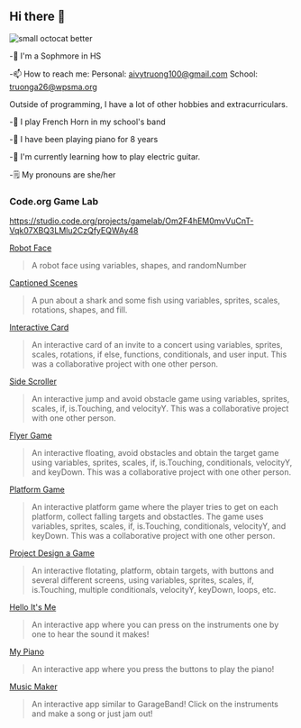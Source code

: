 ## Hi there 👋
![small octocat better](https://github.com/atruong07/atruong07/assets/146837696/b60f11d8-77c0-4b5b-9f6e-10b00adca17d)


-🏫 I'm a Sophmore in HS 

-📫 How to reach me: Personal: aivytruong100@gmail.com    School: truonga26@wpsma.org 

Outside of programming, I have a lot of other hobbies and extracurriculars.

-📯 I play French Horn in my school's band 

-🎹 I have been playing piano for 8 years 

-🎸 I'm currently learning how to play electric guitar. 

-🗒 My pronouns are she/her 

### Code.org Game Lab 
https://studio.code.org/projects/gamelab/Om2F4hEM0mvVuCnT-Vqk07XBQ3LMlu2CzQfyEQWAy48

[Robot Face](https://studio.code.org/projects/gamelab/qkDwzno72cCZd1_8vZm6RYjfbswKqpMpyFBVzlO5QpQ)
>A robot face using variables, shapes, and randomNumber

[Captioned Scenes](https://studio.code.org/projects/gamelab/Om2F4hEM0mvVuCnT-Vqk07XBQ3LMlu2CzQfyEQWAy48)
>A pun about a shark and some fish using variables, sprites, scales, rotations, shapes, and fill.

[Interactive Card](https://studio.code.org/projects/gamelab/5Bs2n54RxbQwQ295LFA9ughUE4TN3GqOvOp0RfbzFK4)
> An interactive card of an invite to a concert using variables, sprites, scales, rotations, if else, functions, conditionals, and user input. This was a collaborative project with one other person. 

[Side Scroller](https://studio.code.org/projects/gamelab/zb1r0DtLI9bDEJDuIqAxIdykgqULtDKbx5b82groRSM)
> An interactive jump and avoid obstacle game using variables, sprites, scales, if, is.Touching, and velocityY. This was a collaborative project with one other person. 

[Flyer Game](https://studio.code.org/projects/gamelab/fPu31y7VefDB4BkUwQGBTA4gWln3V1gSmZOPdtFBNZs)
> An interactive floating, avoid obstacles and obtain the target game using variables, sprites, scales, if, is.Touching, conditionals, velocityY, and keyDown. This was a collaborative project with one other person.

[Platform Game](https://studio.code.org/projects/gamelab/bBUf53k9ndp_GzDk9pzMtNrZniyePmVTtOcOiGaOt_s)
> An interactive platform game where the player tries to get on each platform, collect falling targets and obstactles. The game uses variables, sprites, scales, if, is.Touching, conditionals, velocityY, and keyDown. This was a collaborative project with one other person.

[Project Design a Game](https://studio.code.org/projects/gamelab/TDU0uPWtUyM0fjsySh5PquyyW2tAHy9knBjhIv1NN9E)
> An interactive flotating, platform, obtain targets, with buttons and several different screens, using variables, sprites, scales, if, is.Touching, multiple conditionals, velocityY, keyDown, loops, etc.

[Hello It's Me](https://gallery.appinventor.mit.edu/?galleryid=c070a5e5-3016-4d77-870e-e04b44a09f4b)
> An interactive app where you can press on the instruments one by one to hear the sound it makes!

[My Piano](https://gallery.appinventor.mit.edu/?galleryid=03e08a37-7efe-4e03-bb1c-162bde7f23e5)
> An interactive app where you press the buttons to play the piano! 

[Music Maker](https://gallery.appinventor.mit.edu/?galleryid=7d72b78f-c45e-4341-8a45-e1393bf856b5)
> An interactive app similar to GarageBand! Click on the instruments and make a song or just jam out! 
